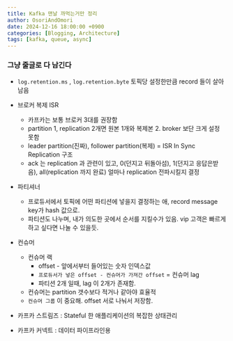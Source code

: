 ```yaml
---
title: Kafka 맨날 까먹는거만 정리
author: OsoriAndOmori
date: 2024-12-16 18:00:00 +0900
categories: [Blogging, Architecture]
tags: [kafka, queue, async]
---
```


### 그냥 줄글로 다 남긴다
- `log.retention.ms` , `log.retention.byte` 토픽당 설정한만큼 record 들이 살아남음

- 브로커 복제 ISR
  - 카프카는 보통 브로커 3대를 권장함
  - partition 1, replication 2개면 원본 1개와 복제본 2. broker 보단 크게 설정 못함
  - leader partition(진짜), follower partition(복제) = ISR In Sync Replication 구조
  - ack 는 replication 과 관련이 있고, 0(던지고 뒤돌아섬), 1(던지고 응답은받음), all(replication 까지 완료) 얼마나 replication 전파시킬지 결정

- 파티셔너
  - 프로듀서에서 토픽에 어떤 파티션에 넣을지 결정하는 애, record message key가 hash 값으로.
  - 파티션도 나누며, 내가 의도한 곳에서 순서를 지킬수가 있음. vip 고객은 빠르게 하고 싶다면 나눌 수 있을듯.

- 컨슈머
  - 컨슈머 랙
    - offset - 앞에서부터 들어있는 숫자 인덱스값
    - `프로듀서가 넣은 offset - 컨슈머가 가져간 offset` = 컨슈머 lag
    - 파티션 2개 일때, lag 이 2개가 존재함.
  - 컨슈머는 partition 갯수보다 적거나 같아야 효율적
  - `컨슈머 그룹` 이 중요해. offset 서로 나눠서 저장함.

- 카프카 스트림즈 : Stateful 한 애플리케이션의 복잡한 상태관리
- 카프카 커넥트 : 데이터 파이프라인용
